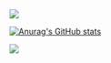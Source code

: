<img src="https://capsule-render.vercel.app/api?type=waving&color=5882FA&height=200&section=header&text=Hi&fontSize=50" />

<!--
**JONG-KYEONG/JONG-KYEONG** is a ✨ _special_ ✨ repository because its `README.md` (this file) appears on your GitHub profile.

Here are some ideas to get you started:

- 🔭 I’m currently working on ...
- 🌱 I’m currently learning ...
- 👯 I’m looking to collaborate on ...
- 🤔 I’m looking for help with ...
- 💬 Ask me about ...
- 📫 How to reach me: ...
- 😄 Pronouns: ...
- ⚡ Fun fact: ...
-->

[![Anurag's GitHub stats](https://github-readme-stats.vercel.app/api?username=JONG-KYEONG)](https://github.com/anuraghazra/github-readme-stats)

<img src="https://capsule-render.vercel.app/api?type=waving&color=5882FA&height=100&section=footer&text=&fontSize=0" />
